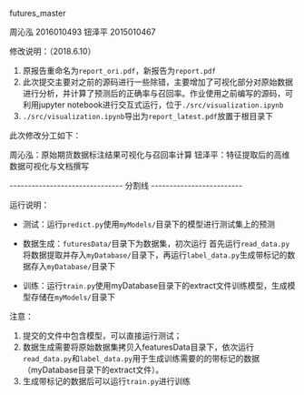 futures_master

周沁泓 2016010493 钮泽平 2015010467

修改说明：（2018.6.10）

1. 原报告重命名为```report_ori.pdf```，新报告为```report.pdf```
2. 此次提交主要对之前的源码进行一些除错，主要增加了可视化部分对原始数据进行分析，并计算了预测后的正确率与召回率。作业使用之前编写的源码，可利用jupyter notebook进行交互式运行，位于```./src/visualization.ipynb```
3. ```./src/visualization.ipynb```导出为```report_latest.pdf```放置于根目录下

此次修改分工如下：

周沁泓：原始期货数据标注结果可视化与召回率计算
钮泽平：特征提取后的高维数据可视化与文档撰写

------------------------------- 分割线 -------------------------

运行说明：

- 测试：运行```predict.py```使用```myModels/```目录下的模型进行测试集上的预测

- 数据生成：```futuresData/```目录下为数据集，初次运行 首先运行```read_data.py```将数据提取并存入```myDatabase/```目录下，再运行```label_data.py```生成带标记的数据存入```myDatabase/```目录下

- 训练：运行```train.py```使用myDatabase目录下的extract文件训练模型，生成模型存储在```myModels/```目录下

注意：
1. 提交的文件中包含模型，可以直接运行测试；
2. 数据生成需要将原始数据集拷贝入featuresData目录下，依次运行```read_data.py```和```label_data.py```用于生成训练需要的的带标记的数据（myDatabase目录下的extract文件）。
3. 生成带标记的数据后可以运行```train.py```进行训练
